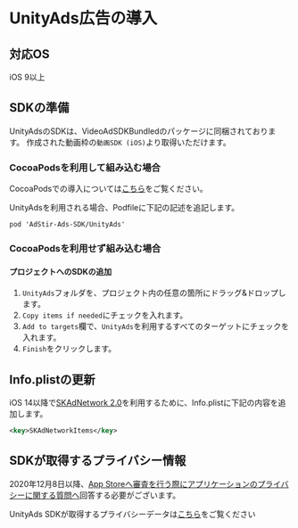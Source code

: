<script src="https://ajax.aspnetcdn.com/ajax/jquery/jquery-1.9.0.min.js"></script>
<script src="../../custom/js/replace_network_skplist.js"></script>

# UnityAds広告の導入

## 対応OS

iOS 9以上

## SDKの準備

UnityAdsのSDKは、VideoAdSDKBundledのパッケージに同梱されております。
作成された動画枠の`動画SDK (iOS)`より取得いただけます。

### CocoaPodsを利用して組み込む場合

CocoaPodsでの導入については[こちら](../init/cocoapods.md)をご覧ください。

UnityAdsを利用される場合、Podfileに下記の記述を追記します。  

```
pod 'AdStir-Ads-SDK/UnityAds'
```

### CocoaPodsを利用せず組み込む場合

#### プロジェクトへのSDKの追加

1. `UnityAds`フォルダを、プロジェクト内の任意の箇所にドラッグ&ドロップします。
1. `Copy items if needed`にチェックを入れます。
1. `Add to targets`欄で、`UnityAds`を利用するすべてのターゲットにチェックを入れます。
1. `Finish`をクリックします。

## Info.plistの更新

iOS 14以降で[SKAdNetwork 2.0](https://developer.apple.com/documentation/storekit/skadnetwork)を利用するために、Info.plistに下記の内容を追加します。

```xml
<key>SKAdNetworkItems</key>
```

## SDKが取得するプライバシー情報

2020年12月8日以降、[App Storeへ審査を行う際にアプリケーションのプライバシーに関する質問へ](https://developer.apple.com/app-store/app-privacy-details/)回答する必要がございます。

UnityAds SDKが取得するプライバシーデータは[こちら](../info/nw_privacy.md#unityads)をご覧ください
